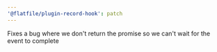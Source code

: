 ```yaml
---
'@flatfile/plugin-record-hook': patch
---
```


Fixes a bug where we don't return the promise so we can't wait for the event to complete
